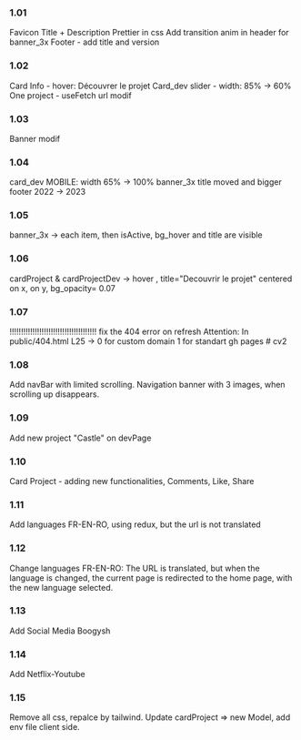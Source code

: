 ### 1.01

Favicon Title + Description Prettier in css Add transition anim in header for banner_3x Footer - add title and version

### 1.02

Card Info - hover: Découvrer le projet Card_dev slider - width: 85% -> 60% One project - useFetch url modif

### 1.03

Banner modif

### 1.04

card_dev MOBILE: width 65% -> 100% banner_3x title moved and bigger footer 2022 -> 2023

### 1.05

banner_3x -> each item, then isActive, bg_hover and title are visible

### 1.06

cardProject & cardProjectDev -> hover , title="Decouvrir le projet" centered on x, on y, bg_opacity= 0.07

### 1.07

!!!!!!!!!!!!!!!!!!!!!!!!!!!!!!!!!!!!!! fix the 404 error on refresh Attention: In public/404.html L25 -> 0 for custom domain 1 for standart gh pages # cv2

### 1.08

Add navBar with limited scrolling. Navigation banner with 3 images, when scrolling up disappears.

### 1.09

Add new project "Castle" on devPage

### 1.10

Card Project - adding new functionalities, Comments, Like, Share

### 1.11

Add languages FR-EN-RO, using redux, but the url is not translated

### 1.12

Change languages FR-EN-RO:
The URL is translated, but when the language is changed, the current page is redirected to the home page, with the new language selected.

### 1.13

Add Social Media Boogysh

### 1.14

Add Netflix-Youtube

### 1.15

Remove all css, repalce by tailwind. Update cardProject => new Model, add env file client side.

